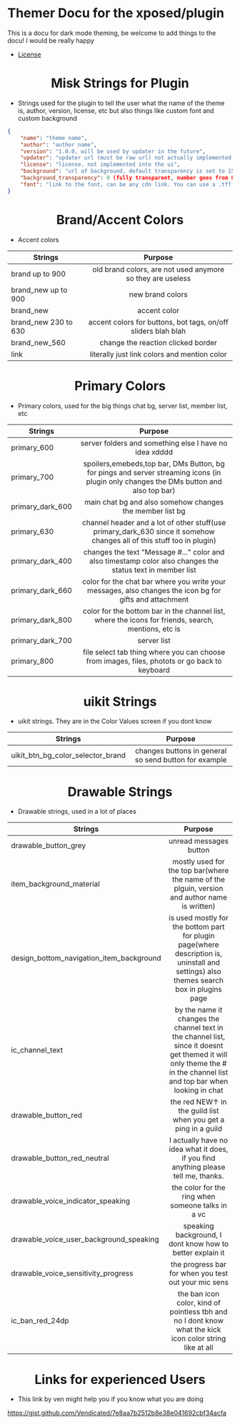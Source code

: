 # Themer Docu for the xposed/plugin
This is a docu for dark mode theming, be welcome to add things to the docu! I would be really happy
* [License](https://github.com/GangsterFox/AliuFox-themes/blob/main/LICENSE)

<h1 align="center">Misk Strings for Plugin</h1>

* Strings used for the plugin to tell the user what the name of the theme is, author, version, license, etc but also things like custom font and custom background

```json
{
    "name": "theme name",
    "author": "author name",
    "version": "1.0.0, will be used by updater in the future",
    "updater": "updater url (must be raw url) not actually implemented yet lol",
    "license": "license, not implemented into the ui",
    "background": "url of background, default transparency is set to 150 in plugin",
    "background_transparency": 0 (fully transparent, number goes from 0 to 255),
    "font": "link to the font, can be any cdn link. You can use a .tff or a .otf"
}
```

<h1 align="center">Brand/Accent Colors</h1>

* Accent colors

| Strings          | Purpose                 |
| ---------------- |:-----------------------:|
| brand up to 900 | old brand colors, are not used anymore so they are useless |
| brand_new up to 900 | new brand colors |
| brand_new | accent color |
| brand_new 230 to 630 | accent colors for buttons, bot tags, on/off sliders blah blah |
| brand_new_560 | change the reaction clicked border |
| link | literally just link colors and mention color |

<h1 align="center">Primary Colors</h1>

* Primary colors, used for the big things chat bg, server list, member list, etc

| Strings          | Purpose                 |
| ---------------- |:-----------------------:|
| primary_600 | server folders and something else I have no idea xdddd |
| primary_700 | spoilers,emebeds,top bar, DMs Button, bg for pings and server streaming icons (in plugin only changes the DMs button and also top bar) |
| primary_dark_600 | main chat bg and also somehow changes the member list bg |
| primary_630 | channel header and a lot of other stuff(use primary_dark_630 since it somehow changes all of this stuff too in plugin) |
| primary_dark_400 | changes the text "Message #..." color and also timestamp color also changes the status text in member list |
| primary_dark_660 | color for the chat bar where you write your messages, also changes the icon bg for gifts and attachment |  
| primary_dark_800 | color for the bottom bar in the channel list, where the icons for friends, search, mentions, etc is |
| primary_dark_700 | server list |
| primary_800 | file select tab thing where you can choose from images, files, photots or go back to keyboard |

<h1 align="center">uikit Strings</h1>

* uikit strings. They are in the Color Values screen if you dont know

| Strings          | Purpose                 |
| ---------------- |:-----------------------:|
| uikit_btn_bg_color_selector_brand | changes buttons in general so send button for example |

<h1 align="center">Drawable Strings</h1>

* Drawable strings, used in a lot of places

| Strings          | Purpose                 |
| ---------------- |:-----------------------:|
| drawable_button_grey | unread messages button |
| item_background_material | mostly used for the top bar(where the name of the plguin, version and author name is written) |
| design_bottom_navigation_item_background | is used mostly for the bottom part for plugin page(where description is, uninstall and settings) also themes search box in plugins page |
| ic_channel_text | by the name it changes the channel text in the channel list, since it doesnt get themed it will only theme the # in the channel list and top bar when looking in chat |
| drawable_button_red | the red NEW↑ in the guild list when you get a ping in a guild |
| drawable_button_red_neutral | I actually have no idea what it does, if you find anything please tell me, thanks. |
| drawable_voice_indicator_speaking | the color for the ring when someone talks in a vc |
| drawable_voice_user_background_speaking | speaking background, I dont know how to better explain it |
| drawable_voice_sensitivity_progress | the progress bar for when you test out your mic sens |
| ic_ban_red_24dp | the ban icon color, kind of pointless tbh and no I dont know what the kick icon color string like at all |

<h1 align="center">Links for experienced Users</h1>

* This link by ven might help you if you know what you are doing

https://gist.github.com/Vendicated/7e8aa7b2512b8e38e041692cbf34acfa
